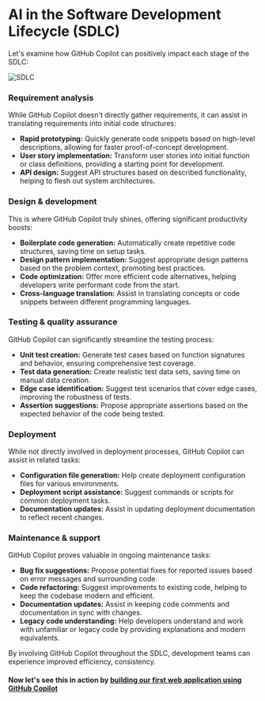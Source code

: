 <!-- 💡 Tip for viewing this file: To see this markdown file in a nicely formatted preview mode in VS Code, press Ctrl+Shift+V. You can also right-click on the file tab and select "Open Preview" or use the Command Palette (Ctrl+Shift+P) and search for "Markdown: Open Preview". -->

# AI in the Software Development Lifecycle (SDLC)

Let's examine how GitHub Copilot can positively impact each stage of the SDLC:

![SDLC](../media/the-software-development-life-cycle.png)

### Requirement analysis

While GitHub Copilot doesn't directly gather requirements, it can assist in translating requirements into initial code structures:

- **Rapid prototyping:** Quickly generate code snippets based on high-level descriptions, allowing for faster proof-of-concept development.
- **User story implementation:** Transform user stories into initial function or class definitions, providing a starting point for development.
- **API design:** Suggest API structures based on described functionality, helping to flesh out system architectures.

### Design & development

This is where GitHub Copilot truly shines, offering significant productivity boosts:

- **Boilerplate code generation:** Automatically create repetitive code structures, saving time on setup tasks.
- **Design pattern implementation:** Suggest appropriate design patterns based on the problem context, promoting best practices.
- **Code optimization:** Offer more efficient code alternatives, helping developers write performant code from the start.
- **Cross-language translation:** Assist in translating concepts or code snippets between different programming languages.

### Testing & quality assurance

GitHub Copilot can significantly streamline the testing process:

- **Unit test creation:** Generate test cases based on function signatures and behavior, ensuring comprehensive test coverage.
- **Test data generation:** Create realistic test data sets, saving time on manual data creation.
- **Edge case identification:** Suggest test scenarios that cover edge cases, improving the robustness of tests.
- **Assertion suggestions:** Propose appropriate assertions based on the expected behavior of the code being tested.

### Deployment

While not directly involved in deployment processes, GitHub Copilot can assist in related tasks:

- **Configuration file generation:** Help create deployment configuration files for various environments.
- **Deployment script assistance:** Suggest commands or scripts for common deployment tasks.
- **Documentation updates:** Assist in updating deployment documentation to reflect recent changes.

### Maintenance & support

GitHub Copilot proves valuable in ongoing maintenance tasks:

- **Bug fix suggestions:** Propose potential fixes for reported issues based on error messages and surrounding code.
- **Code refactoring:** Suggest improvements to existing code, helping to keep the codebase modern and efficient.
- **Documentation updates:** Assist in keeping code comments and documentation in sync with changes.
- **Legacy code understanding:** Help developers understand and work with unfamiliar or legacy code by providing explanations and modern equivalents.

By involving GitHub Copilot throughout the SDLC, development teams can experience improved efficiency, consistency.

#### Now let's see this in action by [building our first web application using GitHub Copilot](../lesson-1.3/tutor-signup/README.md)